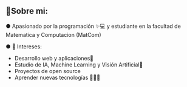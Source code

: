  ## 👋Sobre mi:

● Apasionado por la programación ✨️💻 y estudiante en la facultad de Matematica y Computacion (MatCom) 

● 🚀 Intereses:
- Desarrollo web y aplicaciones💫 
- Estudio de IA, Machine Learning y Visión Artificial👾
- Proyectos de open source 
- Aprender nuevas tecnologías 👨‍💻🌱
<!--
**AdanV06/AdanV06** is a ✨ _special_ ✨ repository because its `README.md` (this file) appears on your GitHub profile.

Here are some ideas to get you started:

- 🔭 I’m currently working on ...
- 🌱 I’m currently learning ...
- 👯 I’m looking to collaborate on ...
- 🤔 I’m looking for help with ...
- 💬 Ask me about ...
- 📫 How to reach me: ...
- 😄 Pronouns: ...
- ⚡ Fun fact: ...
-->
